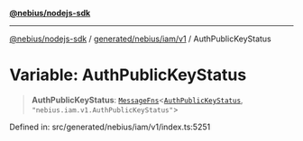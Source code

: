 [**@nebius/nodejs-sdk**](../../../../../README.md)

***

[@nebius/nodejs-sdk](../../../../../README.md) / [generated/nebius/iam/v1](../README.md) / AuthPublicKeyStatus

# Variable: AuthPublicKeyStatus

> **AuthPublicKeyStatus**: [`MessageFns`](../../../../../runtime/protos/core/interfaces/MessageFns.md)\<[`AuthPublicKeyStatus`](../interfaces/AuthPublicKeyStatus.md), `"nebius.iam.v1.AuthPublicKeyStatus"`\>

Defined in: src/generated/nebius/iam/v1/index.ts:5251

